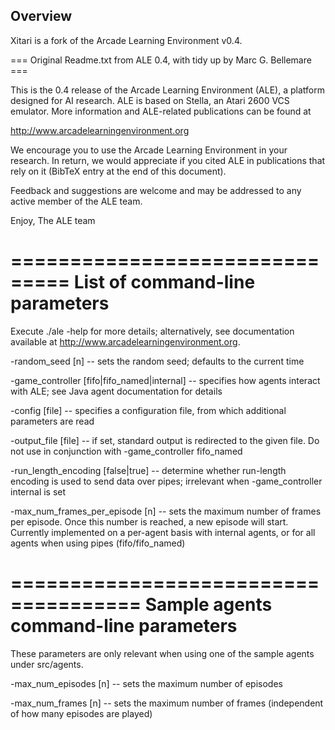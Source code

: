 Overview
--------

Xitari is a fork of the Arcade Learning Environment v0.4.


=== Original Readme.txt from ALE 0.4, with tidy up by Marc G. Bellemare ===

This is the 0.4 release of the Arcade Learning Environment (ALE), a platform 
designed for AI research. ALE is based on Stella, an Atari 2600 VCS emulator. 
More information and ALE-related publications can be found at

http://www.arcadelearningenvironment.org

We encourage you to use the Arcade Learning Environment in your research. In
return, we would appreciate if you cited ALE in publications that rely on
it (BibTeX entry at the end of this document).

Feedback and suggestions are welcome and may be addressed to any active member 
of the ALE team.

Enjoy,
The ALE team

===============================
List of command-line parameters
===============================

Execute ./ale -help for more details; alternatively, see documentation 
available at http://www.arcadelearningenvironment.org.

-random_seed [n] -- sets the random seed; defaults to the current time

-game_controller [fifo|fifo_named|internal] -- specifies how agents interact
  with ALE; see Java agent documentation for details

-config [file] -- specifies a configuration file, from which additional 
  parameters are read

-output_file [file] -- if set, standard output is redirected to the given file.
  Do not use in conjunction with -game_controller fifo_named

-run_length_encoding [false|true] -- determine whether run-length encoding is
  used to send data over pipes; irrelevant when -game_controller internal is 
  set

-max_num_frames_per_episode [n] -- sets the maximum number of frames per
  episode. Once this number is reached, a new episode will start. Currently
  implemented on a per-agent basis with internal agents, or for all
  agents when using pipes (fifo/fifo_named) 

=====================================
Sample agents command-line parameters
=====================================

These parameters are only relevant when using one of the sample agents under
src/agents.

-max_num_episodes [n] -- sets the maximum number of episodes 

-max_num_frames [n] -- sets the maximum number of frames (independent of how 
  many episodes are played)
